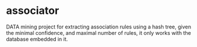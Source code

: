 # associator
DATA mining project for extracting association rules using a hash tree, given the minimal confidence, and maximal number of rules, it only works with the database embedded in it.
